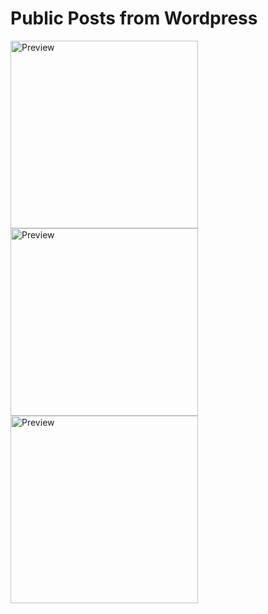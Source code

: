 # Public Posts from Wordpress

<img src="https://user-images.githubusercontent.com/93727769/159311617-06ce46fd-d5c7-42cc-b4b6-623a239645c6.png" alt="Preview" width=300> <img src="https://user-images.githubusercontent.com/93727769/159311623-4d40bee0-9600-41b4-b0da-45fd0dd3f6df.png" alt="Preview" width=300> <img src="https://user-images.githubusercontent.com/93727769/159311626-fed1efbd-6eb5-4b91-a67a-b2ef6924af43.png" alt="Preview" width=300>

